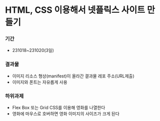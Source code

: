 # HTML, CSS 이용해서 넷플릭스 사이트 만들기
### 기간
- 231018~231020(3일)
### 결과물
- 이미지 리소스 형상(manifest)이 올라간 결과물 레포 주소(URL제출)
- 이미지와 폰트는 자유롭게 사용
### 하위과제
- Flex Box 또는 Grid CSS를 이용해 영화를 나열한다
- 영화에 마우스로 호버하면 영화 이미지의 사이즈가 크게 된다
